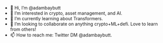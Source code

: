 - 👋 Hi, I’m @adambaybutt
- 👀 I’m interested in crypto, asset management, and AI.
- 🌱 I’m currently learning about Transformers.
- 💞️ I’m looking to collaborate on anything crypto+ML+defi. Love to learn from others!
- 📫 How to reach me: Twitter DM @adambaybutt.
